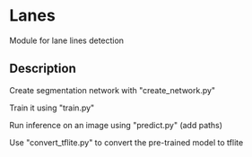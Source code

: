 # Lanes

Module for lane lines detection

## Description

Create segmentation network with "create_network.py"

Train it using "train.py"

Run inference on an image using "predict.py" (add paths)

Use "convert_tflite.py" to convert the pre-trained model to tflite
